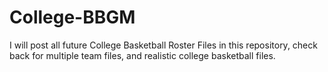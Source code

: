 # College-BBGM
I will post all future College Basketball Roster Files in this repository, check back for multiple team files, and realistic college basketball files.
